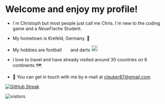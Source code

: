 # Welcome and enjoy my profile!
- I´m Christoph but most people just call me Chris. I´m new to the coding game and a _NeueFische_ Student.

- My hometown is Krefeld, Germany. 🏡

- My hobbies are football <img src="https://upload.wikimedia.org/wikipedia/commons/thumb/f/f7/Hamburger_SV_logo.svg/1280px-Hamburger_SV_logo.svg.png" width="20px" height="15px"> and darts <img src="https://cdn.webshopapp.com/shops/250275/files/384801552/2000x2000x2/winmau-winmau-blade-6-dual-core-profi-dartboard.jpg" width="20px" height="20px">

- I love to travel and have already visited around 30 countries on 6 continents 🗺️

- 💬 You can get in touch with me by e-mail at [cleuker87@gmail.com](mailto:cleuker87@gmail.com)

[![GitHub Streak](https://streak-stats.demolab.com?user=ChristophLeuker&theme=tokyonight&border_radius=12)](https://git.io/streak-stats)

![visitors](https://visitor-badge.glitch.me/badge?page_id=${ChristophLeuker}.${ChristophLeuker}&left_color=blue&right_color=red)
